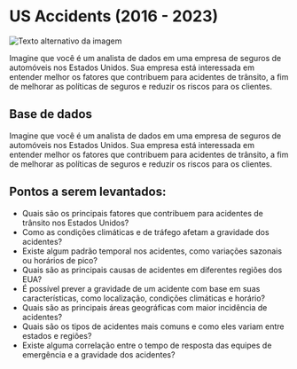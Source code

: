 # US Accidents (2016 - 2023)
![Texto alternativo da imagem](https://upload.wikimedia.org/wikipedia/commons/6/6d/Car_Crash_7-1-18_2245_%2842450608354%29.jpg)


Imagine que você é um analista de dados em uma empresa de seguros de automóveis nos Estados Unidos. Sua empresa está interessada em entender melhor os fatores que contribuem para acidentes de trânsito, a fim de melhorar as políticas de seguros e reduzir os riscos para os clientes.

## Base de dados

Imagine que você é um analista de dados em uma empresa de seguros de automóveis nos Estados Unidos. Sua empresa está interessada em entender melhor os fatores que contribuem para acidentes de trânsito, a fim de melhorar as políticas de seguros e reduzir os riscos para os clientes.

## Pontos a serem levantados:
* Quais são os principais fatores que contribuem para acidentes de trânsito nos Estados Unidos?
* Como as condições climáticas e de tráfego afetam a gravidade dos acidentes?
* Existe algum padrão temporal nos acidentes, como variações sazonais ou horários de pico?
* Quais são as principais causas de acidentes em diferentes regiões dos EUA?
* É possível prever a gravidade de um acidente com base em suas características, como localização, condições climáticas e horário?
* Quais são as principais áreas geográficas com maior incidência de acidentes?
* Quais são os tipos de acidentes mais comuns e como eles variam entre estados e regiões?
* Existe alguma correlação entre o tempo de resposta das equipes de emergência e a gravidade dos acidentes?
